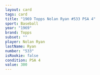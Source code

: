 ```yaml
---
layout: card
tags: card
title: "1969 Topps Nolan Ryan #533 PSA 4"
sport: Baseball
year: "1969"
brand: Topps
subset: ""
player: Nolan Ryan
lastName: Ryan
number: "533"
isRookie: false
condition: PSA 4
value: 300
---
```

